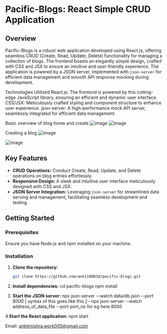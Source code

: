 # Pacific-Blogs: React Simple CRUD Application

## Overview

Pacific-Blogs is a robust web application developed using React.js, offering seamless CRUD (Create, Read, Update, Delete) functionality for managing a collection of blogs. The frontend boasts an elegantly simple design, crafted with CSS and JSX to ensure an intuitive and user-friendly experience. The application is powered by a JSON server, implemented with `json-server` for efficient data management and smooth API response mocking during development.

Technologies Utilized
React.js: The frontend is powered by this cutting-edge JavaScript library, ensuring an efficient and dynamic user interface.
CSS/JSX: Meticulously crafted styling and component structure to enhance user experience.
json-server: A high-performance mock API server, seamlessly integrated for efficient data management.

Basic overview of blog home and create
![image](https://github.com/ankit00010/pacific-blogs/assets/111192702/c776f246-a09d-4fb5-8af0-46eb988bf51c)
![image](https://github.com/ankit00010/pacific-blogs/assets/111192702/b7be6fbc-65b7-4997-9f9b-770c80e7629f)

Creating a blog
![image](https://github.com/ankit00010/pacific-blogs/assets/111192702/342407cf-370f-441f-a5f4-a31377e49606)

![image](https://github.com/ankit00010/pacific-blogs/assets/111192702/363ca5fe-7880-4993-96c3-e3ee94fcad33)



## Key Features
- **CRUD Operations:** Conduct Create, Read, Update, and Delete operations on blog entries effortlessly.
- **Responsive Design:** A sleek and intuitive user interface meticulously designed with CSS and JSX.
- **JSON Server Integration:** Leveraging `json-server` for streamlined data serving and management, facilitating seamless development and testing.

## Getting Started

### Prerequisites

Ensure you have Node.js and npm installed on your machine.

### Installation

1. **Clone the repository:**

   ```bash
   git clone https://github.com/ankit00010/pacific-blogs.git


 2. **Install dependencies:**
    cd pacific-blogs
    npm install


3. **Start the JSON server:**
   npx json-server --watch data/db.json --port 8000   [ syntax of this goes like this ]:-  npx json-server --watch  address_of_data_file  --port port_no for eg here 8000


4.**Start the React application:**
   npm start


Email: ankitmishra.work005@gmail.com

